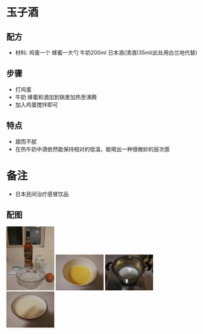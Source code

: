 # 玉子酒

## 配方

* 材料: 鸡蛋一个 蜂蜜一大勺 牛奶200ml 日本酒(清酒)35ml(此处用白兰地代替)

## 步骤

* 打鸡蛋
* 牛奶 蜂蜜和酒加到锅里加热至沸腾
* 加入鸡蛋搅拌即可

## 特点

* 甜而不腻
* 在热牛奶中酒依然能保持相对的低温，能喝出一种很微妙的层次感

# 备注

* 日本民间治疗感冒饮品

## 配图

<div style="inline-block">
<img src="1.jpeg" width=25%>
<img src="2.jpeg" width=25%>
<img src="3.jpeg" width=25%>
<img src="4.jpeg" width=25%>
</div>


